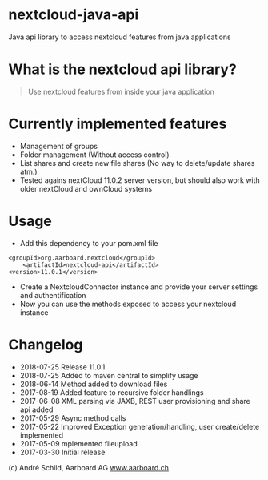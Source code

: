 # nextcloud-java-api
Java api library to access nextcloud features from java applications

# What is the nextcloud api library?
> Use nextcloud features from inside your java application

# Currently implemented features
- Management of groups
- Folder management (Without access control)
- List shares and create new file shares (No way to delete/update shares atm.)
- Tested agains nextCloud 11.0.2 server version, but should also work with older nextCloud and ownCloud systems

# Usage
- Add this dependency to your pom.xml file
```
<groupId>org.aarboard.nextcloud</groupId>
    <artifactId>nextcloud-api</artifactId>
<version>11.0.1</version>
```

- Create a NextcloudConnector instance and provide your server settings and authentification
- Now you can use the methods exposed to access your nextcloud instance

# Changelog
- 2018-07-25 Release 11.0.1
- 2018-07-25 Added to maven central to simplify usage
- 2018-06-14 Method added to download files
- 2017-08-19 Added feature to recursive folder handlings
- 2017-06-08 XML parsing via JAXB, REST user provisioning and share api added
- 2017-05-29 Async method calls
- 2017-05-22 Improved Exception generation/handling, user create/delete implemented
- 2017-05-09 mplemented fileupload
- 2017-03-30 Initial release

(c) André Schild, Aarboard AG www.aarboard.ch
